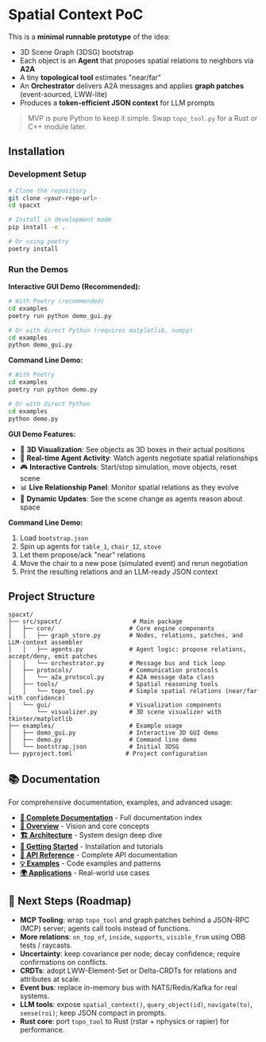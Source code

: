 
# Spatial Context PoC

This is a **minimal runnable prototype** of the idea:
- 3D Scene Graph (3DSG) bootstrap
- Each object is an **Agent** that proposes spatial relations to neighbors via **A2A**
- A tiny **topological tool** estimates "near/far"
- An **Orchestrator** delivers A2A messages and applies **graph patches** (event-sourced, LWW-lite)
- Produces a **token-efficient JSON context** for LLM prompts

> MVP is pure Python to keep it simple. Swap `topo_tool.py` for a Rust or C++ module later.

## Installation

### Development Setup

```bash
# Clone the repository
git clone <your-repo-url>
cd spacxt

# Install in development mode
pip install -e .

# Or using poetry
poetry install
```

### Run the Demos

**Interactive GUI Demo (Recommended):**
```bash
# With Poetry (recommended)
cd examples
poetry run python demo_gui.py

# Or with direct Python (requires matplotlib, numpy)
cd examples
python demo_gui.py
```

**Command Line Demo:**
```bash
# With Poetry
cd examples
poetry run python demo.py

# Or with direct Python
cd examples
python demo.py
```

**GUI Demo Features:**
- 🎯 **3D Visualization**: See objects as 3D boxes in their actual positions
- 🤖 **Real-time Agent Activity**: Watch agents negotiate spatial relationships
- 🎮 **Interactive Controls**: Start/stop simulation, move objects, reset scene
- 📊 **Live Relationship Panel**: Monitor spatial relations as they evolve
- 🔄 **Dynamic Updates**: See the scene change as agents reason about space

**Command Line Demo:**
1. Load `bootstrap.json`
2. Spin up agents for `table_1`, `chair_12`, `stove`
3. Let them propose/ack "near" relations
4. Move the chair to a new pose (simulated event) and rerun negotiation
5. Print the resulting relations and an LLM-ready JSON context

## Project Structure

```
spacxt/
├── src/spacxt/                    # Main package
│   ├── core/                     # Core engine components
│   │   ├── graph_store.py        # Nodes, relations, patches, and LLM-context assembler
│   │   ├── agents.py             # Agent logic: propose relations, accept/deny, emit patches
│   │   └── orchestrator.py       # Message bus and tick loop
│   ├── protocols/                # Communication protocols
│   │   └── a2a_protocol.py       # A2A message data class
│   ├── tools/                    # Spatial reasoning tools
│   │   └── topo_tool.py          # Simple spatial relations (near/far with confidence)
│   └── gui/                      # Visualization components
│       └── visualizer.py         # 3D scene visualizer with tkinter/matplotlib
├── examples/                     # Example usage
│   ├── demo_gui.py               # Interactive 3D GUI demo
│   ├── demo.py                   # Command line demo
│   └── bootstrap.json            # Initial 3DSG
└── pyproject.toml               # Project configuration
```

## 📚 Documentation

For comprehensive documentation, examples, and advanced usage:

- **[📖 Complete Documentation](docs/README.md)** - Full documentation index
- **[🎯 Overview](docs/overview.md)** - Vision and core concepts
- **[🏗️ Architecture](docs/architecture.md)** - System design deep dive
- **[🚀 Getting Started](docs/getting-started.md)** - Installation and tutorials
- **[🔧 API Reference](docs/api-reference.md)** - Complete API documentation
- **[💡 Examples](docs/examples.md)** - Code examples and patterns
- **[🌍 Applications](docs/applications.md)** - Real-world use cases

## 🚀 Next Steps (Roadmap)

- **MCP Tooling**: wrap `topo_tool` and graph patches behind a JSON-RPC (MCP) server; agents call tools instead of functions.
- **More relations**: `on_top_of`, `inside`, `supports`, `visible_from` using OBB tests / raycasts.
- **Uncertainty**: keep covariance per node; decay confidence; require confirmations on conflicts.
- **CRDTs**: adopt LWW-Element-Set or Delta-CRDTs for relations and attributes at scale.
- **Event bus**: replace in-memory bus with NATS/Redis/Kafka for real systems.
- **LLM tools**: expose `spatial_context()`, `query_object(id)`, `navigate(to)`, `sense(roi)`; keep JSON compact in prompts.
- **Rust core**: port `topo_tool` to Rust (rstar + nphysics or rapier) for performance.

